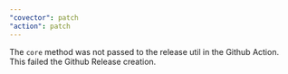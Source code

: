 ```yaml
---
"covector": patch
"action": patch
---
```


The `core` method was not passed to the release util in the Github Action. This failed the Github Release creation.
